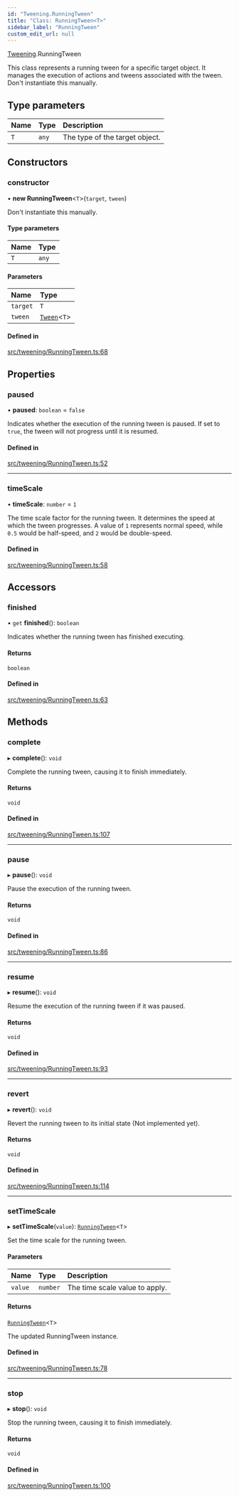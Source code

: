 ```yaml
---
id: "Tweening.RunningTween"
title: "Class: RunningTween<T>"
sidebar_label: "RunningTween"
custom_edit_url: null
---
```


[Tweening](../namespaces/Tweening.md).RunningTween

This class represents a running tween for a specific target object.
It manages the execution of actions and tweens associated with the tween.
Don't instantiate this manually.

## Type parameters

| Name | Type | Description |
| :------ | :------ | :------ |
| `T` | `any` | The type of the target object. |

## Constructors

### constructor

• **new RunningTween**<`T`\>(`target`, `tween`)

Don't instantiate this manually.

#### Type parameters

| Name | Type |
| :------ | :------ |
| `T` | `any` |

#### Parameters

| Name | Type |
| :------ | :------ |
| `target` | `T` |
| `tween` | [`Tween`](Tweening.Tween.md)<`T`\> |

#### Defined in

[src/tweening/RunningTween.ts:68](https://github.com/agargaro/three.ez/blob/3b2406b/src/tweening/RunningTween.ts#L68)

## Properties

### paused

• **paused**: `boolean` = `false`

Indicates whether the execution of the running tween is paused.
If set to `true`, the tween will not progress until it is resumed.

#### Defined in

[src/tweening/RunningTween.ts:52](https://github.com/agargaro/three.ez/blob/3b2406b/src/tweening/RunningTween.ts#L52)

___

### timeScale

• **timeScale**: `number` = `1`

The time scale factor for the running tween.
It determines the speed at which the tween progresses.
A value of `1` represents normal speed, while `0.5` would be half-speed, and `2` would be double-speed.

#### Defined in

[src/tweening/RunningTween.ts:58](https://github.com/agargaro/three.ez/blob/3b2406b/src/tweening/RunningTween.ts#L58)

## Accessors

### finished

• `get` **finished**(): `boolean`

Indicates whether the running tween has finished executing.

#### Returns

`boolean`

#### Defined in

[src/tweening/RunningTween.ts:63](https://github.com/agargaro/three.ez/blob/3b2406b/src/tweening/RunningTween.ts#L63)

## Methods

### complete

▸ **complete**(): `void`

Complete the running tween, causing it to finish immediately.

#### Returns

`void`

#### Defined in

[src/tweening/RunningTween.ts:107](https://github.com/agargaro/three.ez/blob/3b2406b/src/tweening/RunningTween.ts#L107)

___

### pause

▸ **pause**(): `void`

Pause the execution of the running tween.

#### Returns

`void`

#### Defined in

[src/tweening/RunningTween.ts:86](https://github.com/agargaro/three.ez/blob/3b2406b/src/tweening/RunningTween.ts#L86)

___

### resume

▸ **resume**(): `void`

Resume the execution of the running tween if it was paused.

#### Returns

`void`

#### Defined in

[src/tweening/RunningTween.ts:93](https://github.com/agargaro/three.ez/blob/3b2406b/src/tweening/RunningTween.ts#L93)

___

### revert

▸ **revert**(): `void`

Revert the running tween to its initial state (Not implemented yet).

#### Returns

`void`

#### Defined in

[src/tweening/RunningTween.ts:114](https://github.com/agargaro/three.ez/blob/3b2406b/src/tweening/RunningTween.ts#L114)

___

### setTimeScale

▸ **setTimeScale**(`value`): [`RunningTween`](Tweening.RunningTween.md)<`T`\>

Set the time scale for the running tween.

#### Parameters

| Name | Type | Description |
| :------ | :------ | :------ |
| `value` | `number` | The time scale value to apply. |

#### Returns

[`RunningTween`](Tweening.RunningTween.md)<`T`\>

The updated RunningTween instance.

#### Defined in

[src/tweening/RunningTween.ts:78](https://github.com/agargaro/three.ez/blob/3b2406b/src/tweening/RunningTween.ts#L78)

___

### stop

▸ **stop**(): `void`

Stop the running tween, causing it to finish immediately.

#### Returns

`void`

#### Defined in

[src/tweening/RunningTween.ts:100](https://github.com/agargaro/three.ez/blob/3b2406b/src/tweening/RunningTween.ts#L100)
